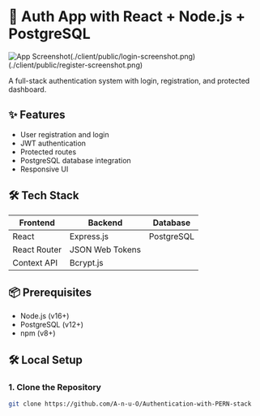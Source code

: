 # 🔐 Auth App with React + Node.js + PostgreSQL

![App Screenshot](./client/public/dashboard-screenshot.png)(./client/public/login-screenshot.png)(./client/public/register-screenshot.png)

A full-stack authentication system with login, registration, and protected dashboard.

## ✨ Features

- User registration and login
- JWT authentication
- Protected routes
- PostgreSQL database integration
- Responsive UI

## 🛠️ Tech Stack

| Frontend     | Backend         | Database   |
| ------------ | --------------- | ---------- |
| React        | Express.js      | PostgreSQL |
| React Router | JSON Web Tokens |            |
| Context API  | Bcrypt.js       |            |

## 📦 Prerequisites

- Node.js (v16+)
- PostgreSQL (v12+)
- npm (v8+)

## 🛠️ Local Setup

### 1. Clone the Repository

```bash
git clone https://github.com/A-n-u-O/Authentication-with-PERN-stack
```

